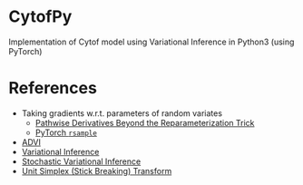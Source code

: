 # CytofPy
Implementation of Cytof model using Variational Inference in Python3 (using PyTorch)

# References

- Taking gradients w.r.t. parameters of random variates
    - [Pathwise Derivatives Beyond the Reparameterization Trick][1]
    - [PyTorch `rsample`][2]
- [ADVI][3]
- [Variational Inference][4]
- [Stochastic Variational Inference][5]
- [Unit Simplex (Stick Breaking) Transform][6]

[1]: https://arxiv.org/pdf/1806.01851.pdf
[2]: https://pytorch.org/docs/stable/distributions.html#gamma
[3]: http://jmlr.org/papers/volume18/16-107/16-107.pdf
[4]: https://arxiv.org/pdf/1601.00670.pdf
[5]: https://arxiv.org/pdf/1206.7051.pdf
[6]: https://mc-stan.org/docs/2_18/reference-manual/simplex-transform-section.html
